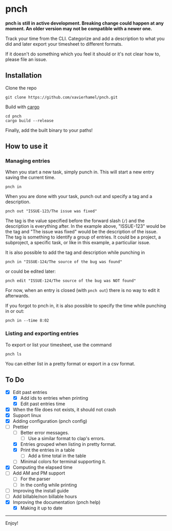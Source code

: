 # pnch
**pnch is still in active development. Breaking change could happen at any moment. An older version
may not be compatible with a newer one.**

Track your time from the CLI. Categorize and add a description to what you did and later export 
your timesheet to different formats.

If it doesn't do something which you feel it should or it's not clear how to, please file an issue.

## Installation
Clone the repo
```
git clone https://github.com/xavierhamel/pnch.git
```

Build with [cargo](https://github.com/rust-lang/cargo)
```
cd pnch
cargo build --release
```

Finally, add the built binary to your paths!

## How to use it
### Managing entries
When you start a new task, simply punch in. This will start a new entry saving the current time.
```
pnch in
```

When you are done with your task, punch out and specify a tag and a description.
```
pnch out "ISSUE-123/The issue was fixed"
```
The tag is the value specified before the forward slash (`/`) and the description is everything
after. In the example above, "ISSUE-123" would be the tag and "The issue was fixed" would be the
description of the issue. The tag is something to identify a group of entries. It could be a 
project, a subproject, a specific task, or like in this example, a particuliar issue.

It is also possible to add the tag and description while punching in
```
pnch in "ISSUE-124/The source of the bug was found"
```

or could be edited later:
```
pnch edit "ISSUE-124/The source of the bug was NOT found"
```

For now, when an entry is closed (with `pnch out`) there is no way to edit it afterwards.

If you forgot to pnch in, it is also possible to specify the time while punching in or out:
```
pnch in --time 8:02
```

### Listing and exporting entries
To export or list your timesheet, use the command
```
pnch ls
```

You can either list in a pretty format or export in a csv format.

## To Do
- [x] Edit past entries
    - [x] Add ids to entries when printing
    - [x] Edit past entries time
- [x] When the file does not exists, it should not crash
- [x] Support linux
- [x] Adding configuration (pnch config)
- [ ] Prettier
    - [ ] Better error messages.
        - [ ] Use a similar format to clap's errors.
    - [x] Entries grouped when listing in pretty format.
    - [x] Print the entries in a table
        - [ ] Add a time total in the table
    - [ ] Minimal colors for terminal supporting it.
- [x] Computing the elapsed time
- [ ] Add AM and PM support
    - [ ] For the parser
    - [ ] In the config while printing
- [ ] Improving the install guide
- [ ] Add billable/non billable hours
- [x] Improving the documentation (pnch help)
    - [x] Making it up to date

---
Enjoy!

